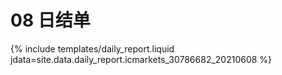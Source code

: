 # 08 日结单

{% include  templates/daily_report.liquid jdata=site.data.daily_report.icmarkets_30786682_20210608 %}